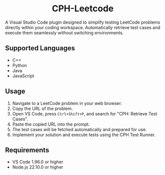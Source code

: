 
<p align="center">
  
  <h1 align="center">CPH-Leetcode</h1>
</p>

<p>
A Visual Studio Code plugin designed to simplify testing LeetCode problems directly within your coding workspace. Automatically retrieve test cases and execute them seamlessly without switching environments.
</p>


## Supported Languages
- C++
- Python
- Java
- JavaScript

## Usage
1. Navigate to a LeetCode problem in your web browser.
2. Copy the URL of the problem.
3. Open VS Code, press `Ctrl+Shift+P`, and search for "CPH: Retrieve Test Cases".
4. Paste the copied URL into the prompt.
5. The test cases will be fetched automatically and prepared for use.
6. Implement your solution and execute tests using the CPH Test Runner.

## Requirements
- VS Code 1.96.0 or higher
- Node.js 22.10.0 or higher

